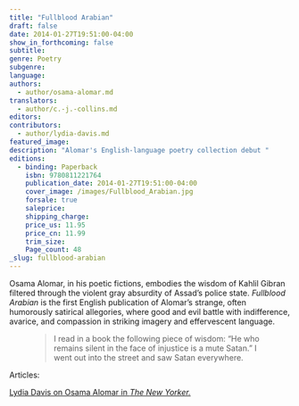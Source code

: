 ```yaml
---
title: "Fullblood Arabian"
draft: false
date: 2014-01-27T19:51:00-04:00
show_in_forthcoming: false
subtitle:
genre: Poetry
subgenre:
language:
authors:
  - author/osama-alomar.md
translators:
  - author/c.-j.-collins.md
editors:
contributors:
  - author/lydia-davis.md
featured_image:
description: "Alomar's English-language poetry collection debut "
editions:
  - binding: Paperback
    isbn: 9780811221764
    publication_date: 2014-01-27T19:51:00-04:00
    cover_image: /images/Fullblood_Arabian.jpg
    forsale: true
    saleprice:
    shipping_charge:
    price_us: 11.95
    price_cn: 11.99
    trim_size:
    Page_count: 48
_slug: fullblood-arabian
---
```


Osama Alomar, in his poetic fictions, embodies the wisdom of Kahlil Gibran filtered through the violent gray absurdity of Assad’s police state. _Fullblood Arabian_ is the first English publication of Alomar’s strange, often humorously satirical allegories, where good and evil battle with indifference, avarice, and compassion in striking imagery and effervescent language.

<figure data-type="quote">

> I read in a book the following piece of wisdom: “He who remains silent in the face of injustice is a mute Satan.” I went out into the street and saw Satan everywhere.

</figure>

Articles:

[Lydia Davis on Osama Alomar in _The New Yorker._](http://www.newyorker.com/online/blogs/books/2013/12/osama-alomars-very-short-tales.html)

